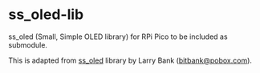 # ss_oled-lib
ss_oled (Small, Simple OLED library) for RPi Pico to be included as submodule.

This is adapted from [ss_oled](https://github.com/bitbank2/Pi_Pico_C_Projects/tree/master/ss_oled) library by Larry Bank (bitbank@pobox.com).
